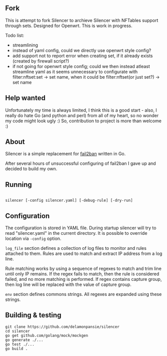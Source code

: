 ## Fork

This is attempt to fork Silencer to archieve Silencer with NFTables support through sets.
Designed for Openwrt. This is work in progress.

Todo list:
 - streamlining
 - instead of yaml config, could we directly use openwrt style config?
 - add support not to report error when creating set, if it already exists (created by firewall script?)
 - if not going for openwrt style config; could we then instead atleast streamline yaml as it seems unnecessary to configurate with filter:nftset:set -> set name, when it could be filter:nftset(or just set?) -> set name

## Help wanted

Unfortunately my time is always limited, I think this is a good start - also, I really do hate Go (and python and perl) from all of my heart, so no wonder my code might look ugly :)
So, contribution to project is more than welcome :)

## About

Silencer is a simple replacement for [fail2ban](https://www.fail2ban.org) written in Go.

After several hours of unsuccessful configuring of fail2ban I gave up and decided to build my own.

## Running
```

silencer [-config silencer.yaml] [-debug-rule] [-dry-run]

```

## Configuration
The configuration is stored in YAML file. During startup silencer will
try to read "silencer.yaml" in the current directory. It is possible
to override location via `-config` option.


`log_file` section defines a collection of log files to monitor and
rules attached to them. Rules are used to match and extract IP address
from a log line.


Rule matching works by using a sequence of regexes to match and trim
line until only IP remains. If the regex fails to match, then the rule
is considered failed, and no more matching is performed. If regex
contains capture group, then log line will be replaced with the value
of capture group.


`env` section defines commons strings. All regexes are expanded using
these strings.


## Building & testing

```
git clone https://github.com/delamonpansie/silencer
cd silencer
go get github.com/golang/mock/mockgen
go generate ./...
go test ./...
go build .
```
